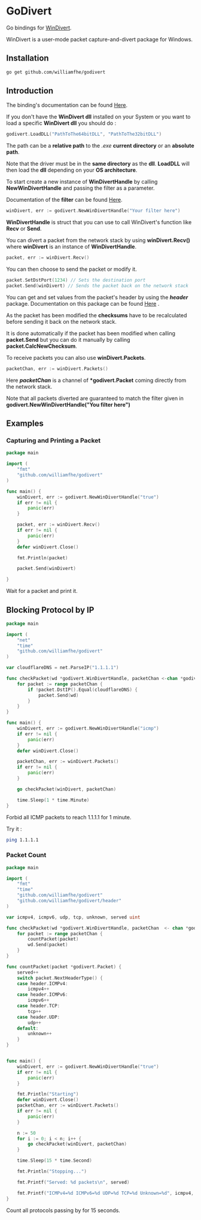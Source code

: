 # GoDivert

Go bindings for [WinDivert](https://github.com/basil00/Divert).

WinDivert is a user-mode packet capture-and-divert package for Windows.

## Installation

```bash
go get github.com/williamfhe/godivert
```

## Introduction

The binding's documentation can be found [Here](https://godoc.org/github.com/williamfhe/godivert).

If you don't have the **WinDivert dll** installed on your System or you want to load a specific **WinDivert dll** you should do :

```go
godivert.LoadDLL("PathToThe64bitDLL", "PathToThe32bitDLL")
```

The path can be a **relative path** to the *.exe* **current directory** or an **absolute path**.

Note that the driver must be in the **same directory** as the **dll**.
**LoadDLL** will then load the **dll** depending on your **OS architecture**.

To start create a new instance of **WinDivertHandle** by calling **NewWinDivertHandle** and passing the filter as a parameter.

Documentation of the **filter** can be found [Here](https://reqrypt.org/windivert-doc.html#filter_language).

```go
winDivert, err := godivert.NewWinDivertHandle("Your filter here")
```

**WinDivertHandle** is struct that you can use to call WinDivert's function like **Recv** or **Send**.

You can divert a packet from the network stack by using **winDivert.Recv()** where **winDivert** is an instance of **WinDivertHandle**.

```go
packet, err := winDivert.Recv()
```

You can then choose to send the packet or modify it.

```go
packet.SetDstPort(1234) // Sets the destination port
packet.Send(winDivert) // Sends the packet back on the network stack
```

You can get and set values from the packet's header by using the **_header_** package. Documentation on this package can be found [Here](https://godoc.org/github.com/williamfhe/godivert/header)
.

As the packet has been modified the **checksums** have to be recalculated before sending it back on the network stack.

It is done automatically if the packet has been modified when calling **packet.Send** but you can do it manually by calling **packet.CalcNewChecksum**.

To receive packets you can also use **winDivert.Packets**.

```go
packetChan, err := winDivert.Packets()
```

Here **_packetChan_** is a channel of **\*godivert.Packet** coming directly from the network stack.

Note that all packets diverted are guaranteed to match the filter given in **godivert.NewWinDivertHandle("You filter here")**

## Examples

### Capturing and Printing a Packet

```go
package main

import (
    "fmt"
    "github.com/williamfhe/godivert"
)

func main() {
    winDivert, err := godivert.NewWinDivertHandle("true")
    if err != nil {
        panic(err)
    }

    packet, err := winDivert.Recv()
    if err != nil {
        panic(err)
    }
    defer winDivert.Close()

    fmt.Println(packet)

    packet.Send(winDivert)

}
```

Wait for a packet and print it.

## Blocking Protocol by IP

```go
package main

import (
    "net"
    "time"
    "github.com/williamfhe/godivert"
)

var cloudflareDNS = net.ParseIP("1.1.1.1")

func checkPacket(wd *godivert.WinDivertHandle, packetChan <-chan *godivert.Packet) {
    for packet := range packetChan {
        if !packet.DstIP().Equal(cloudflareDNS) {
            packet.Send(wd)
        }
    }
}

func main() {
    winDivert, err := godivert.NewWinDivertHandle("icmp")
    if err != nil {
        panic(err)
    }
    defer winDivert.Close()

    packetChan, err := winDivert.Packets()
    if err != nil {
        panic(err)
    }

    go checkPacket(winDivert, packetChan)

    time.Sleep(1 * time.Minute)
}
```

Forbid all ICMP packets to reach 1.1.1.1 for 1 minute.

Try it :

```bash
ping 1.1.1.1
```

### Packet Count

```go
package main

import (
    "fmt"
    "time"
    "github.com/williamfhe/godivert"
    "github.com/williamfhe/godivert/header"
)

var icmpv4, icmpv6, udp, tcp, unknown, served uint

func checkPacket(wd *godivert.WinDivertHandle, packetChan  <- chan *godivert.Packet) {
    for packet := range packetChan {
        countPacket(packet)
        wd.Send(packet)
    }
}

func countPacket(packet *godivert.Packet) {
    served++
    switch packet.NextHeaderType() {
    case header.ICMPv4:
        icmpv4++
    case header.ICMPv6:
        icmpv6++
    case header.TCP:
        tcp++
    case header.UDP:
        udp++
    default:
        unknown++
    }
}


func main() {
    winDivert, err := godivert.NewWinDivertHandle("true")
    if err != nil {
        panic(err)
    }

    fmt.Println("Starting")
    defer winDivert.Close()
    packetChan, err := winDivert.Packets()
    if err != nil {
        panic(err)
    }

    n := 50
    for i := 0; i < n; i++ {
        go checkPacket(winDivert, packetChan)
    }

    time.Sleep(15 * time.Second)

    fmt.Println("Stopping...")

    fmt.Printf("Served: %d packets\n", served)

    fmt.Printf("ICMPv4=%d ICMPv6=%d UDP=%d TCP=%d Unknown=%d", icmpv4, icmpv6, udp, tcp, unknown)
}

```

Count all protocols passing by for 15 seconds.